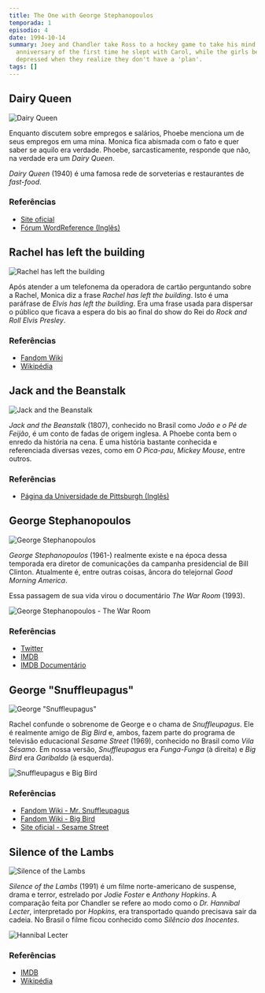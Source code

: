 ```yaml
---
title: The One with George Stephanopoulos
temporada: 1
episodio: 4
date: 1994-10-14
summary: Joey and Chandler take Ross to a hockey game to take his mind off the
  anniversary of the first time he slept with Carol, while the girls become
  depressed when they realize they don't have a 'plan'.
tags: []
---
```


## Dairy Queen

![Dairy Queen](./img/4/dairy-queen.png)

<cena>
  <phoebe
    original="- There was a cave-in in one of the mines, and eight people were killed."
    traducao="- Uma mina desabou e oito pessoas morreram."
  ></phoebe>
  <monica
    original="- Wow, you worked in a mine?"
    traducao="- Trabalhou em uma mina?"
  ></monica>
  <phoebe
    original="- No, I worked at a Dairy Queen. Why?"
    traducao="- Não, em um Dairy Queen. Por quê?"
  ></phoebe>
</cena>

Enquanto discutem sobre empregos e salários, Phoebe menciona um de seus empregos
em uma mina. Monica fica abismada com o fato e quer saber se aquilo era verdade.
Phoebe, sarcasticamente, responde que não, na verdade era um *Dairy Queen*.

*Dairy Queen* (1940) é uma famosa rede de sorveterias e restaurantes de *fast-food*.

### Referências

- [Site oficial](https://dairyqueen.com/)
- [Fórum WordReference (Inglês)](https://forum.wordreference.com/threads/dairy-queen-mine.1442748/)

## Rachel has left the building

![Rachel has left the building](./img/4/rachel-has-left-the-building.png)

<cena>
  <monica
    original="- Rachel has left the building."
    traducao="- Rachel deixou o edifício."
  ></monica>
</cena>

Após atender a um telefonema da operadora de cartão perguntando sobre a Rachel,
Monica diz a frase *Rachel has left the building*. Isto é uma paráfrase de
*Elvis has left the building*. Era uma frase usada para dispersar o público
que ficava a espera do bis ao final do show do Rei do *Rock and Roll Elvis Presley*.

### Referências

- [Fandom Wiki](https://friends.fandom.com/wiki/The_One_With_George_Stephanopoulos)
- [Wikipédia](https://en.wikipedia.org/wiki/Elvis_has_left_the_building)

## Jack and the Beanstalk

![Jack and the Beanstalk](./img/4/jack-and-the-beanstalk.png)

<cena>
  <phoebe
    original="- You are just like Jack."
    traducao="- Você é igual ao João."
  ></phoebe>
  <rachel
    original="- Jack from downstairs?"
    traducao="- João, do andar de baixo?"
  ></rachel>
  <phoebe
    original="- No, Jack and the Beanstalk."
    traducao="- Não, João e o Pé de Feijão."
  ></phoebe>
</cena>

*Jack and the Beanstalk* (1807), conhecido no Brasil como *João e o Pé de Feijão*,
é um conto de fadas de origem inglesa. A Phoebe conta bem o enredo da história na cena.
É uma história bastante conhecida e referenciada diversas vezes, como em *O Pica-pau*,
*Mickey Mouse*, entre outros.

### Referências

- [Página da Universidade de Pittsburgh (Inglês)](https://www.pitt.edu/~dash/type0328jack.html)

## George Stephanopoulos

![George Stephanopoulos](./img/4/george-stephanopoulos.png)

<cena>
  <monica
    original="- Did you say G. Stephanopoulos?"
    traducao="- Calma, você falou G. Stephanopoulos?"
  ></monica>
</cena>

*George Stephanopoulos* (1961-) realmente existe e na época dessa temporada era
diretor de comunicações da campanha presidencial de Bill Clinton. Atualmente é,
entre outras coisas, âncora do telejornal *Good Morning America*.

Essa passagem de sua vida virou o documentário *The War Room* (1993).

![George Stephanopoulos - The War Room](./img/4/george-stephanopoulos-war-room.jpg)

### Referências

- [Twitter](https://twitter.com/gstephanopoulos)
- [IMDB](https://www.imdb.com/name/nm0826888/?ref_=tt_ov_st_sm)
- [IMDB Documentário](https://www.imdb.com/title/tt0108515/)

## George "Snuffleupagus"

![George "Snuffleupagus"](./img/4/george-snuffleupagus.png)

<cena>
  <rachel
    original="- Who's George Snuffleupagus?"
    traducao="- Quem é George Snuffleupagus?"
  ></rachel>
  <phoebe
    original="- That's Big Bird's friend."
    traducao="- Amigo do Garibaldo."
  ></phoebe>
</cena>

Rachel confunde o sobrenome de George e o chama de *Snuffleupagus*. Ele é realmente
amigo de *Big Bird* e, ambos, fazem parte do programa de televisão educacional
*Sesame Street* (1969), conhecido no Brasil como *Vila Sésamo*. Em nossa versão,
*Snuffleupagus* era *Funga-Funga* (à direita) e *Big Bird* era *Garibaldo* (à esquerda).

![Snuffleupagus e Big Bird](./img/4/snuffleupagus-big-bird.jpg)

### Referências

- [Fandom Wiki - Mr. Snuffleupagus](https://muppet.fandom.com/wiki/Mr._Snuffleupagus)
- [Fandom Wiki - Big Bird](https://muppet.fandom.com/wiki/Big_Bird)
- [Site oficial - Sesame Street](https://www.sesamestreet.org/)

## Silence of the Lambs

![Silence of the Lambs](./img/4/silence-of-the-lambs.png)

<cena>
  <chandler
    original="- Oh, I thought you were great in Silence of the Lambs."
    traducao="- Você estava ótimo em Silêncio dos Inocentes."
  ></chandler>
</cena>

*Silence of the Lambs* (1991) é um filme norte-americano de suspense, drama e terror,
estrelado por *Jodie Foster* e *Anthony Hopkins*. A comparação feita por Chandler
se refere ao modo como o *Dr. Hannibal Lecter*, interpretado por *Hopkins*, era
transportado quando precisava sair da cadeia. No Brasil o filme ficou conhecido como
*Silêncio dos Inocentes*.

![Hannibal Lecter](./img/4/hannibal-lecter.jpg)

### Referências

- [IMDB](https://www.imdb.com/title/tt0102926/)
- [Wikipédia](https://pt.wikipedia.org/wiki/O_Sil%C3%AAncio_dos_Inocentes)
